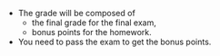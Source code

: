 - The grade will be composed of
    - the final grade for the final exam,
    - bonus points for the homework.
- You need to pass the exam to get the bonus points.